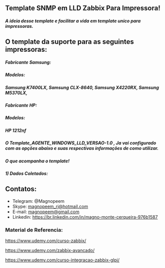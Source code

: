
##                                      Template SNMP em LLD Zabbix Para Impressora!

##### A ideia desse template e facilitar a vida em template unico para impressoras.

## O template da suporte para as seguintes impressoras:

##### Fabricante Samsung:
##### Modelos: 
##### Samsung K7400LX, Samsung CLX-8640, Samsung X4220RX, Samsung M5370LX, 


##### Fabricante HP:
##### Modelos:
##### HP 1212nf



##### O Template_AGENTE_WINDOWS_LLD_VERSAO-1.0 , Ja vai configurado com as opções abaixo e suas respectivas informações de como utilizar.


##### O que acompanha o template!


##### 1) Dados Coletados:


## Contatos:


* Telegram: @Magnopeem
* Skype: magnopeem_rj@hotmail.com
* E-mail: magnopeem@gmail.com
* Linkedin: https://br.linkedin.com/in/magno-monte-cerqueira-976b1587





### Material de Referencia:


https://www.udemy.com/curso-zabbix/

https://www.udemy.com/zabbix-avancado/

https://www.udemy.com/curso-integracao-zabbix-glpi/
